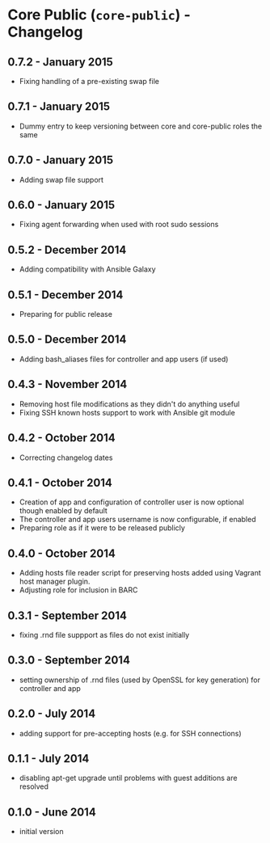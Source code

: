 # Core Public (`core-public`) - Changelog

## 0.7.2 - January 2015

* Fixing handling of a pre-existing swap file

## 0.7.1 - January 2015

* Dummy entry to keep versioning between core and core-public roles the same

## 0.7.0 - January 2015

* Adding swap file support

## 0.6.0 - January 2015

* Fixing agent forwarding when used with root sudo sessions

## 0.5.2 - December 2014

* Adding compatibility with Ansible Galaxy

## 0.5.1 - December 2014

* Preparing for public release

## 0.5.0 - December 2014

* Adding bash_aliases files for controller and app users (if used)

## 0.4.3 - November 2014

* Removing host file modifications as they didn't do anything useful
* Fixing SSH known hosts support to work with Ansible git module

## 0.4.2 - October 2014

* Correcting changelog dates

## 0.4.1 - October 2014

* Creation of app and configuration of controller user is now optional though enabled by default
* The controller and app users username is now configurable, if enabled
* Preparing role as if it were to be released publicly

## 0.4.0 - October 2014

* Adding hosts file reader script for preserving hosts added using Vagrant host manager plugin.
* Adjusting role for inclusion in BARC

## 0.3.1 - September 2014

* fixing .rnd file suppport as files do not exist initially

## 0.3.0 - September 2014

* setting ownership of .rnd files (used by OpenSSL for key generation) for controller and app

## 0.2.0 - July 2014

* adding support for pre-accepting hosts (e.g. for SSH connections)

## 0.1.1 - July 2014

* disabling apt-get upgrade until problems with guest additions are resolved

## 0.1.0 - June 2014

* initial version
